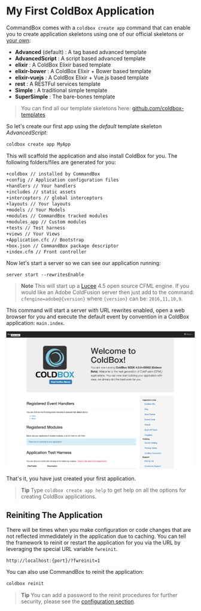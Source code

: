 # My First ColdBox Application

CommandBox comes with a `coldbox create app` command that can enable you to create application skeletons using one of our official skeletons or [your own](/full/recipes/application_templates.md):

* **Advanced** (default) : A tag based advanced template
* **AdvancedScript** : A script based advanced template
* **elixir** : A ColdBox Elixir based template
* **elixir-bower** : A ColdBox Elixir + Bower based template
* **elixir-vuejs** : A ColdBox Elixir + Vue.js based template
* **rest** : A RESTFul services template
* **Simple** : A traditional simple template
* **SuperSimple** : The bare-bones template


> You can find all our template skeletons here: [github.com/coldbox-templates](https://github.com/coldbox-templates)

So let's create our first app using the _default_ template skeleton _AdvancedScript_:

```bash
coldbox create app MyApp
```

This will scaffold the application and also install ColdBox for you. The following folders/files are generated for you:

```
+coldbox // installed by CommandBox
+config // Application configuration files
+handlers // Your handlers
+includes // static assets
+interceptors // global interceptors
+layouts // Your layouts
+models // Your Models
+modules // CommandBox tracked modules
+modules_app // Custom modules
+tests // Test harness
+views // Your Views
+Application.cfc // Bootstrap
+box.json // CommandBox package descriptor
+index.cfm // Front controller
```




Now let's start a server so we can see our application running:

```
server start --rewritesEnable
```

> **Note** This will start up a [Lucee](https://www.lucee.org) 4.5 open source CFML engine. If you would like an Adobe ColdFusion server then just add to the command: `cfengine=adobe@{version}` where `{version}` can be: `2016,11,10,9`.

This command will start a server with URL rewrites enabled, open a web browser for you and execute the default event by convention in a ColdBox application: `main.index`.

![](/images/app_template.png)


That's it, you have just created your first application.

> **Tip** Type `coldbox create app help` to get help on all the options for creating ColdBox applications.



## Reiniting The Application

There will be times when you make configuration or code changes that are not reflected immedidately in the application due to caching.  You can tell the framework to reinit or restart the application for you via the URL by leveraging the special URL variable `fwreinit`.

```
http://localhost:{port}/?fwreinit=1
```

You can also use CommandBox to reinit the application:

```bash
coldbox reinit
```

> **Tip** You can add a password to the reinit procedures for further security, please see the [configuration section](/full/configuration/coldboxcfc/configuration_directives/coldbox.md).